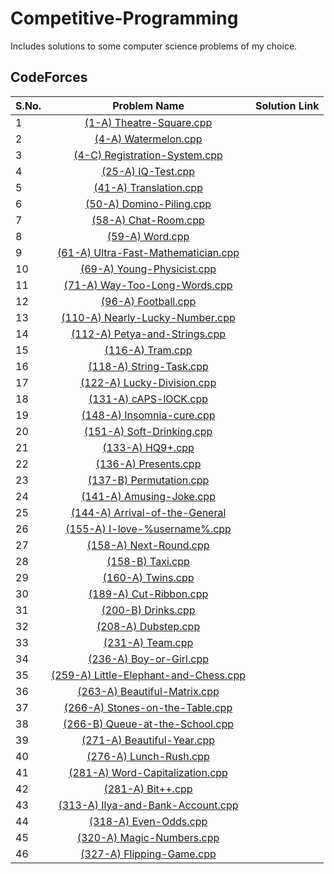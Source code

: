 # Competitive-Programming
Includes solutions to some computer science problems of my choice.
## CodeForces
**S.No.**  | **Problem Name** | **Solution Link**
---|:---:|:---:
1|[(1-A) Theatre-Square.cpp](http://codeforces.com/problemset/problem/1/A)
2|[(4-A) Watermelon.cpp](http://codeforces.com/problemset/problem/4/A)
3|[(4-C) Registration-System.cpp](https://codeforces.com/problemset/problem/4/C)
4|[(25-A) IQ-Test.cpp](https://codeforces.com/problemset/problem/4/C)
5|[(41-A) Translation.cpp](https://codeforces.com/contest/41/problem/A)
6|[(50-A) Domino-Piling.cpp](https://codeforces.com/contest/50/problem/A)
7|[(58-A) Chat-Room.cpp](https://codeforces.com/problemset/problem/58/A)
8|[(59-A) Word.cpp](https://codeforces.com/problemset/problem/59/A)
9|[(61-A) Ultra-Fast-Mathematician.cpp](https://codeforces.com/problemset/problem/61/A)
10|[(69-A) Young-Physicist.cpp](https://codeforces.com/problemset/problem/69/A)
11|[(71-A) Way-Too-Long-Words.cpp](https://codeforces.com/problemset/problem/71/A)
12|[(96-A) Football.cpp](https://codeforces.com/problemset/problem/96/A)
13|[(110-A) Nearly-Lucky-Number.cpp](https://codeforces.com/problemset/problem/110/A)
14|[(112-A) Petya-and-Strings.cpp](https://codeforces.com/problemset/problem/112/A)
15|[(116-A) Tram.cpp](https://codeforces.com/problemset/problem/116/A)
16|[(118-A) String-Task.cpp](https://codeforces.com/problemset/problem/118/A)
17|[(122-A) Lucky-Division.cpp](https://codeforces.com/problemset/problem/122/A)
18|[(131-A) cAPS-lOCK.cpp](https://codeforces.com/problemset/problem/131/A)
19|[(148-A) Insomnia-cure.cpp](https://codeforces.com/problemset/problem/148/A)
20|[(151-A) Soft-Drinking.cpp](https://codeforces.com/problemset/problem/151/A)
21|[(133-A) HQ9+.cpp](https://codeforces.com/problemset/problem/133/A)
22|[(136-A) Presents.cpp](https://codeforces.com/problemset/problem/136/A)
23|[(137-B) Permutation.cpp](https://codeforces.com/problemset/problem/137/B)
24|[(141-A) Amusing-Joke.cpp](https://codeforces.com/problemset/problem/141/A)
25|[(144-A) Arrival-of-the-General](https://codeforces.com/problemset/problem/144/A)
26|[(155-A) I-love-%username%.cpp](https://codeforces.com/problemset/problem/155/A)
27|[(158-A) Next-Round.cpp](https://codeforces.com/problemset/problem/158/A)
28|[(158-B) Taxi.cpp](https://codeforces.com/problemset/problem/158/B)
29|[(160-A) Twins.cpp](https://codeforces.com/problemset/problem/160/A)
30|[(189-A) Cut-Ribbon.cpp](https://codeforces.com/problemset/problem/189/A)
31|[(200-B) Drinks.cpp](https://codeforces.com/problemset/problem/200/B)
32|[(208-A) Dubstep.cpp](https://codeforces.com/problemset/problem/208/A)
33|[(231-A) Team.cpp](https://codeforces.com/problemset/problem/231/A)
34|[(236-A) Boy-or-Girl.cpp](https://codeforces.com/problemset/problem/236/A)
35|[(259-A) Little-Elephant-and-Chess.cpp](https://codeforces.com/problemset/problem/259/A)
36|[(263-A) Beautiful-Matrix.cpp](https://codeforces.com/problemset/problem/263/A)
37|[(266-A) Stones-on-the-Table.cpp](https://codeforces.com/problemset/problem/266/A)
38|[(266-B) Queue-at-the-School.cpp](https://codeforces.com/problemset/problem/266/B)
39|[(271-A) Beautiful-Year.cpp](https://codeforces.com/problemset/problem/271/A)
40|[(276-A) Lunch-Rush.cpp](https://codeforces.com/problemset/problem/276/A)
41|[(281-A)  Word-Capitalization.cpp](https://codeforces.com/problemset/problem/281/A)
42|[(281-A) Bit++.cpp](https://codeforces.com/problemset/problem/282/A)
43|[(313-A) Ilya-and-Bank-Account.cpp](https://codeforces.com/problemset/problem/313/A)
44|[(318-A) Even-Odds.cpp](https://codeforces.com/problemset/problem/318/A)
45|[(320-A) Magic-Numbers.cpp](https://codeforces.com/problemset/problem/320/A)
46|[(327-A) Flipping-Game.cpp](https://codeforces.com/problemset/problem/327/A)
